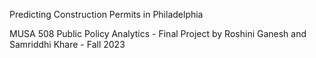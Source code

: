 Predicting Construction Permits in Philadelphia

MUSA 508 Public Policy Analytics - Final Project by Roshini Ganesh and Samriddhi Khare - Fall 2023
